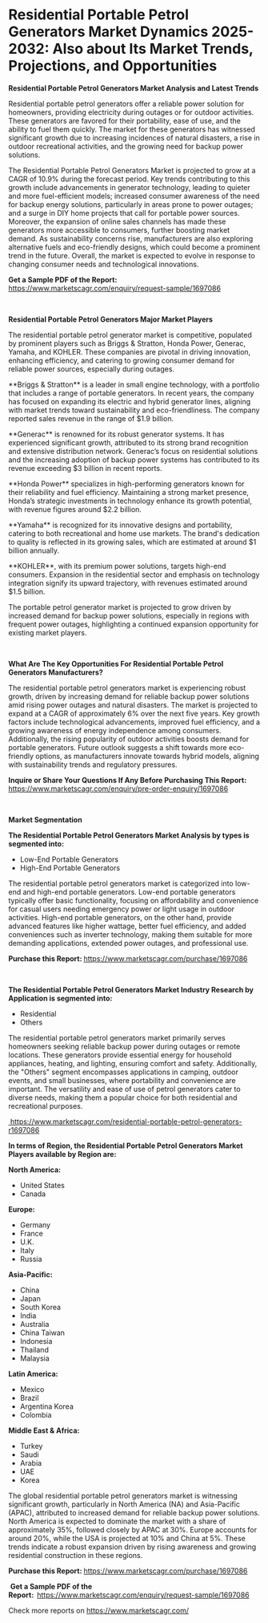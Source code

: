 <p><h1>Residential Portable Petrol Generators Market Dynamics 2025-2032: Also about Its Market Trends, Projections, and Opportunities</h1></p><p><strong>Residential Portable Petrol Generators Market Analysis and Latest Trends</strong></p>
<p><p>Residential portable petrol generators offer a reliable power solution for homeowners, providing electricity during outages or for outdoor activities. These generators are favored for their portability, ease of use, and the ability to fuel them quickly. The market for these generators has witnessed significant growth due to increasing incidences of natural disasters, a rise in outdoor recreational activities, and the growing need for backup power solutions.</p><p>The Residential Portable Petrol Generators Market is projected to grow at a CAGR of 10.9% during the forecast period. Key trends contributing to this growth include advancements in generator technology, leading to quieter and more fuel-efficient models; increased consumer awareness of the need for backup energy solutions, particularly in areas prone to power outages; and a surge in DIY home projects that call for portable power sources. Moreover, the expansion of online sales channels has made these generators more accessible to consumers, further boosting market demand. As sustainability concerns rise, manufacturers are also exploring alternative fuels and eco-friendly designs, which could become a prominent trend in the future. Overall, the market is expected to evolve in response to changing consumer needs and technological innovations.</p></p>
<p><strong>Get a Sample PDF of the Report:&nbsp;</strong> <a href="https://www.marketscagr.com/enquiry/request-sample/1697086?utm_campaign=1999&utm_medium=2&utm_source=Github&utm_content=ia&utm_term=08012025&utm_id=residential-portable-petrol-generators">https://www.marketscagr.com/enquiry/request-sample/1697086</a></p>
<p>&nbsp;</p>
<p><strong>Residential Portable Petrol Generators Major Market Players</strong></p>
<p><p>The residential portable petrol generator market is competitive, populated by prominent players such as Briggs & Stratton, Honda Power, Generac, Yamaha, and KOHLER. These companies are pivotal in driving innovation, enhancing efficiency, and catering to growing consumer demand for reliable power sources, especially during outages.</p><p>**Briggs & Stratton** is a leader in small engine technology, with a portfolio that includes a range of portable generators. In recent years, the company has focused on expanding its electric and hybrid generator lines, aligning with market trends toward sustainability and eco-friendliness. The company reported sales revenue in the range of $1.9 billion.</p><p>**Generac** is renowned for its robust generator systems. It has experienced significant growth, attributed to its strong brand recognition and extensive distribution network. Generac’s focus on residential solutions and the increasing adoption of backup power systems has contributed to its revenue exceeding $3 billion in recent reports.</p><p>**Honda Power** specializes in high-performing generators known for their reliability and fuel efficiency. Maintaining a strong market presence, Honda’s strategic investments in technology enhance its growth potential, with revenue figures around $2.2 billion.</p><p>**Yamaha** is recognized for its innovative designs and portability, catering to both recreational and home use markets. The brand's dedication to quality is reflected in its growing sales, which are estimated at around $1 billion annually.</p><p>**KOHLER**, with its premium power solutions, targets high-end consumers. Expansion in the residential sector and emphasis on technology integration signify its upward trajectory, with revenues estimated around $1.5 billion.</p><p>The portable petrol generator market is projected to grow driven by increased demand for backup power solutions, especially in regions with frequent power outages, highlighting a continued expansion opportunity for existing market players.</p></p>
<p>&nbsp;</p>
<p><strong>What Are The Key Opportunities For Residential Portable Petrol Generators Manufacturers?</strong></p>
<p><p>The residential portable petrol generators market is experiencing robust growth, driven by increasing demand for reliable backup power solutions amid rising power outages and natural disasters. The market is projected to expand at a CAGR of approximately 6% over the next five years. Key growth factors include technological advancements, improved fuel efficiency, and a growing awareness of energy independence among consumers. Additionally, the rising popularity of outdoor activities boosts demand for portable generators. Future outlook suggests a shift towards more eco-friendly options, as manufacturers innovate towards hybrid models, aligning with sustainability trends and regulatory pressures.</p></p>
<p><strong>Inquire or Share Your Questions If Any Before Purchasing This Report:</strong> <a href="https://www.marketscagr.com/enquiry/pre-order-enquiry/1697086?utm_campaign=1999&utm_medium=2&utm_source=Github&utm_content=ia&utm_term=08012025&utm_id=residential-portable-petrol-generators">https://www.marketscagr.com/enquiry/pre-order-enquiry/1697086</a></p>
<p>&nbsp;</p>
<p><strong>Market Segmentation</strong></p>
<p><strong>The Residential Portable Petrol Generators Market Analysis by types is segmented into:</strong></p>
<p><ul><li>Low-End Portable Generators</li><li>High-End Portable Generators</li></ul></p>
<p><p>The residential portable petrol generators market is categorized into low-end and high-end portable generators. Low-end portable generators typically offer basic functionality, focusing on affordability and convenience for casual users needing emergency power or light usage in outdoor activities. High-end portable generators, on the other hand, provide advanced features like higher wattage, better fuel efficiency, and added conveniences such as inverter technology, making them suitable for more demanding applications, extended power outages, and professional use.</p></p>
<p><strong>Purchase this Report:&nbsp;</strong><a href="https://www.marketscagr.com/purchase/1697086?utm_campaign=1999&utm_medium=2&utm_source=Github&utm_content=ia&utm_term=08012025&utm_id=residential-portable-petrol-generators">https://www.marketscagr.com/purchase/1697086</a></p>
<p>&nbsp;</p>
<p><strong>The Residential Portable Petrol Generators Market Industry Research by Application is segmented into:</strong></p>
<p><ul><li>Residential</li><li>Others</li></ul></p>
<p><p>The residential portable petrol generators market primarily serves homeowners seeking reliable backup power during outages or remote locations. These generators provide essential energy for household appliances, heating, and lighting, ensuring comfort and safety. Additionally, the "Others" segment encompasses applications in camping, outdoor events, and small businesses, where portability and convenience are important. The versatility and ease of use of petrol generators cater to diverse needs, making them a popular choice for both residential and recreational purposes.</p></p>
<p><a href="https://www.marketscagr.com/residential-portable-petrol-generators-r1697086?utm_campaign=1999&utm_medium=2&utm_source=Github&utm_content=ia&utm_term=08012025&utm_id=residential-portable-petrol-generators">&nbsp;https://www.marketscagr.com/residential-portable-petrol-generators-r1697086</a></p>
<p><strong>In terms of Region, the Residential Portable Petrol Generators Market Players available by Region are:</strong></p>
<p>
    <p> <strong> North America: </strong>
        <ul>
            <li>United States</li>
            <li>Canada</li>
        </ul>
        </p> 
    <p> <strong> Europe: </strong>
        <ul>
            <li>Germany</li>
            <li>France</li>
            <li>U.K.</li>
            <li>Italy</li>
            <li>Russia</li>
        </ul>
        </p> 
    <p> <strong> Asia-Pacific: </strong>
        <ul>
            <li>China</li>
            <li>Japan</li>
            <li>South Korea</li>
            <li>India</li>
            <li>Australia</li>
            <li>China Taiwan</li>
            <li>Indonesia</li>
            <li>Thailand</li>
            <li>Malaysia</li>
        </ul>
        </p> 
    <p> <strong> Latin America: </strong>
        <ul>
            <li>Mexico</li>
            <li>Brazil</li>
            <li>Argentina Korea</li>
            <li>Colombia</li>
        </ul>
        </p> 
    <p> <strong> Middle East & Africa: </strong>
        <ul>
            <li>Turkey</li>
            <li>Saudi</li>
            <li>Arabia</li>
            <li>UAE</li>
            <li>Korea</li>
        </ul>
    </p>
    </p>
<p><p>The global residential portable petrol generators market is witnessing significant growth, particularly in North America (NA) and Asia-Pacific (APAC), attributed to increased demand for reliable backup power solutions. North America is expected to dominate the market with a share of approximately 35%, followed closely by APAC at 30%. Europe accounts for around 20%, while the USA is projected at 10% and China at 5%. These trends indicate a robust expansion driven by rising awareness and growing residential construction in these regions.</p></p>
<p><strong>Purchase this Report: </strong><a href="https://www.marketscagr.com/purchase/1697086?utm_campaign=1999&utm_medium=2&utm_source=Github&utm_content=ia&utm_term=08012025&utm_id=residential-portable-petrol-generators">https://www.marketscagr.com/purchase/1697086</a></p>
<p>&nbsp;<strong>Get a Sample PDF of the Report:&nbsp;&nbsp;</strong><a href="https://www.marketscagr.com/enquiry/request-sample/1697086?utm_campaign=1999&utm_medium=2&utm_source=Github&utm_content=ia&utm_term=08012025&utm_id=residential-portable-petrol-generators">https://www.marketscagr.com/enquiry/request-sample/1697086</a></p>
<p><strong></strong></p>
<p>Check more reports on <a href="https://www.marketscagr.com/?utm_campaign=1999&utm_medium=2&utm_source=Github&utm_content=ia&utm_term=08012025&utm_id=residential-portable-petrol-generators">https://www.marketscagr.com/</a></p>